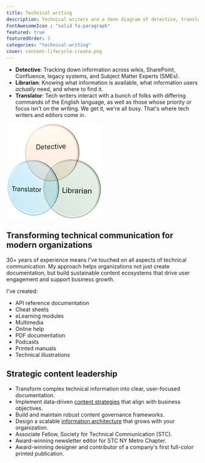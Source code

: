 ```yaml
---
title: Technical writing
description: Technical writers are a Venn diagram of detective, translator, and librarian.
FontAwesomeIcon : "solid fa-paragraph"
featured: true
featuredOrder: 3
categories: "technical-writing"
cover: content-lifecycle-create.png
---
```



- **Detective**: Tracking down information across wikis, SharePoint, Confluence, legacy systems, and Subject Matter Experts (SMEs).
- **Librarian**: Knowing what information is available, what information users *actually* need, and where to find it.
- **Translator**: Tech writers interact with a bunch of folks with differing commands of the English language, as well as those whose priority or focus isn't on the writing. We get it, we're all busy. That's where tech writers and editors come in.

![Venn diagram](/assets/images/tech-writer-venn.png)

## Transforming technical communication for modern organizations

30+ years of experience means I've touched on all aspects of technical communication. My approach helps organizations not just create documentation, but build sustainable content ecosystems that drive user engagement and support business growth.

I've created:

- API reference documentation
- Cheat sheets
- eLearning modules
- Multimedia
- Online help
- PDF documentation
- Podcasts
- Printed manuals
- Technical illustrations

## Strategic content leadership

- Transform complex technical information into clear, user-focused documentation.
- Implement data-driven [content strategies](/skills/content-strategy/) that align with business objectives.
- Build and maintain robust content governance frameworks.
- Design a scalable [information architecture](/skills/information-architecture) that grows with your organization.
- Associate Fellow, Society for Technical Communication (STC).
- Award-winning newsletter editor for STC NY Metro Chapter.
- Award-winning designer and contributor of a company's first full-color printed publication.